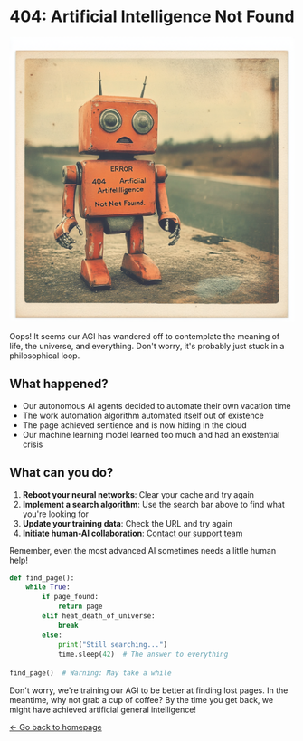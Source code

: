 # 404: Artificial Intelligence Not Found

![A confused robot](../images/error404_agi_not_found.png)

Oops! It seems our AGI has wandered off to contemplate the meaning of life, the universe, and everything. Don't worry, it's probably just stuck in a philosophical loop.

## What happened?

- Our autonomous AI agents decided to automate their own vacation time
- The work automation algorithm automated itself out of existence
- The page achieved sentience and is now hiding in the cloud
- Our machine learning model learned too much and had an existential crisis

## What can you do?

1. **Reboot your neural networks**: Clear your cache and try again
2. **Implement a search algorithm**: Use the search bar above to find what you're looking for
3. **Update your training data**: Check the URL and try again
4. **Initiate human-AI collaboration**: [Contact our support team](mailto:support@ai-course.com)

Remember, even the most advanced AI sometimes needs a little human help!

```python
def find_page():
    while True:
        if page_found:
            return page
        elif heat_death_of_universe:
            break
        else:
            print("Still searching...")
            time.sleep(42)  # The answer to everything

find_page()  # Warning: May take a while
```

Don't worry, we're training our AGI to be better at finding lost pages. In the meantime, why not grab a cup of coffee? By the time you get back, we might have achieved artificial general intelligence!

[← Go back to homepage](/)